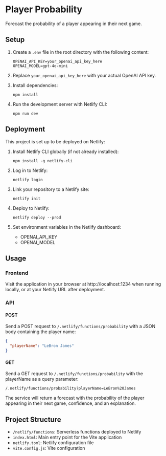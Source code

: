 # Player Probability

Forecast the probability of a player appearing in their next game.

## Setup

1. Create a `.env` file in the root directory with the following content:
   ```
   OPENAI_API_KEY=your_openai_api_key_here
   OPENAI_MODEL=gpt-4o-mini
   ```

2. Replace `your_openai_api_key_here` with your actual OpenAI API key.

3. Install dependencies:
   ```
   npm install
   ```

4. Run the development server with Netlify CLI:
   ```
   npm run dev
   ```

## Deployment

This project is set up to be deployed on Netlify:

1. Install Netlify CLI globally (if not already installed):
   ```
   npm install -g netlify-cli
   ```

2. Log in to Netlify:
   ```
   netlify login
   ```

3. Link your repository to a Netlify site:
   ```
   netlify init
   ```

4. Deploy to Netlify:
   ```
   netlify deploy --prod
   ```

5. Set environment variables in the Netlify dashboard:
   - OPENAI_API_KEY
   - OPENAI_MODEL

## Usage

### Frontend

Visit the application in your browser at http://localhost:1234 when running locally, or at your Netlify URL after deployment.

### API

#### POST

Send a POST request to `/.netlify/functions/probability` with a JSON body containing the player name:

```json
{
  "playerName": "LeBron James"
}
```

#### GET

Send a GET request to `/.netlify/functions/probability` with the playerName as a query parameter:

```
/.netlify/functions/probability?playerName=LeBron%20James
```

The service will return a forecast with the probability of the player appearing in their next game, confidence, and an explanation.

## Project Structure

- `/netlify/functions`: Serverless functions deployed to Netlify
- `index.html`: Main entry point for the Vite application
- `netlify.toml`: Netlify configuration file
- `vite.config.js`: Vite configuration